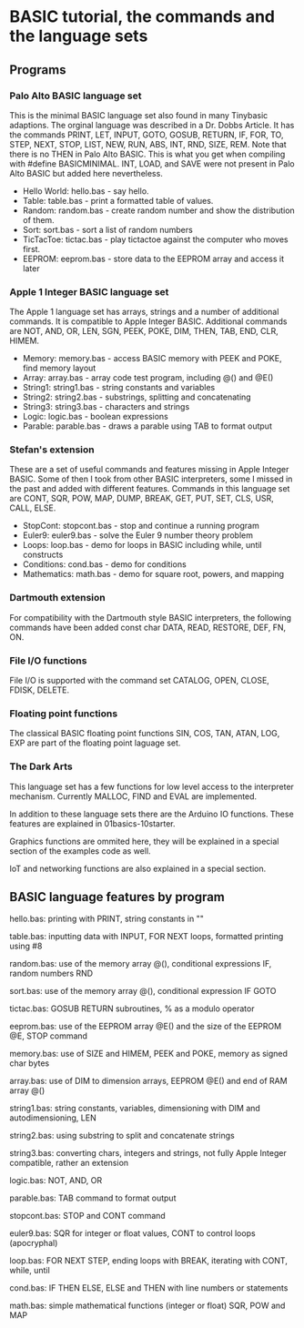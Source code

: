 # BASIC tutorial, the commands and the language sets

## Programs 

### Palo Alto BASIC language set

This is the minimal BASIC language set also found in many Tinybasic adaptions. The orginal language was described in a Dr. Dobbs Article. It has the commands PRINT, LET, INPUT, GOTO, GOSUB, RETURN, IF, FOR, TO, STEP, NEXT, STOP, LIST, NEW, RUN, ABS, INT, RND, SIZE, REM. Note that there is no THEN in Palo Alto BASIC. This is what you get when compiling with #define BASICMINIMAL. INT, LOAD, and SAVE were not present in Palo Alto BASIC but added here nevertheless.

- Hello World: hello.bas - say hello.
- Table: table.bas - print a formatted table of values.
- Random: random.bas - create random number and show the distribution of them.
- Sort: sort.bas - sort a list of random numbers
- TicTacToe: tictac.bas - play tictactoe against the computer who moves first.
- EEPROM: eeprom.bas - store data to the EEPROM array and access it later

### Apple 1 Integer BASIC language set

The Apple 1 language set has arrays, strings and a number of additional commands. It is compatible to Apple Integer BASIC. Additional commands are NOT, AND, OR, LEN, SGN, PEEK, POKE, DIM, THEN, TAB, END, CLR, HIMEM. 

- Memory: memory.bas - access BASIC memory with PEEK and POKE, find memory layout
- Array: array.bas - array code test program, including @() and @E()
- String1: string1.bas - string constants and variables
- String2: string2.bas - substrings, splitting and concatenating
- String3: string3.bas - characters and strings
- Logic: logic.bas - boolean expressions
- Parable: parable.bas - draws a parable using TAB to format output

### Stefan's extension

These are a set of useful commands and features missing in Apple Integer BASIC. Some of then I took from other BASIC interpreters, some I missed in the past and added with different features. Commands in this language set are CONT, SQR, POW, MAP, DUMP, BREAK, GET, PUT, SET, CLS, USR, CALL, ELSE.

- StopCont: stopcont.bas - stop and continue a running program
- Euler9: euler9.bas - solve the Euler 9 number theory problem
- Loops: loop.bas - demo for loops in BASIC including while, until constructs
- Conditions: cond.bas - demo for conditions 
- Mathematics: math.bas - demo for square root, powers, and mapping

### Dartmouth extension

For compatibility with the Dartmouth style BASIC interpreters, the following commands have been added const char DATA, READ, RESTORE, DEF, FN, ON.

### File I/O functions

File I/O is supported with the command set CATALOG, OPEN, CLOSE, FDISK, DELETE. 

### Floating point functions 

The classical BASIC floating point functions SIN, COS, TAN, ATAN, LOG, EXP are part of the floating point laguage set.

### The Dark Arts

This language set has a few functions for low level access to the interpreter mechanism. Currently MALLOC, FIND and EVAL are implemented.

In addition to these language sets there are the Arduino IO functions. These features are explained in 01basics-10starter.

Graphics functions are ommited here, they will be explained in a special section of the examples code as well.

IoT and networking functions are also explained in a special section.

## BASIC language features by program 

hello.bas: printing with PRINT, string constants in ""

table.bas: inputting data with INPUT, FOR NEXT loops, formatted printing using #8

random.bas: use of the memory array @(), conditional expressions IF, random numbers RND

sort.bas: use of the memory array @(), conditional expression IF GOTO 

tictac.bas: GOSUB RETURN subroutines, % as a modulo operator

eeprom.bas: use of the EEPROM array @E() and the size of the EEPROM @E, STOP command

memory.bas: use of SIZE and HIMEM, PEEK and POKE, memory as signed char bytes

array.bas: use of DIM to dimension arrays, EEPROM @E() and end of RAM array @()

string1.bas: string constants, variables, dimensioning with DIM and autodimensioning, LEN

string2.bas: using substring to split and concatenate strings

string3.bas: converting chars, integers and strings, not fully Apple Integer compatible, rather an extension

logic.bas: NOT, AND, OR

parable.bas: TAB command to format output 

stopcont.bas: STOP and CONT command

euler9.bas: SQR for integer or float values, CONT to control loops (apocryphal)

loop.bas: FOR NEXT STEP, ending loops with BREAK, iterating with CONT, while, until

cond.bas: IF THEN ELSE, ELSE and THEN with line numbers or statements

math.bas: simple mathematical functions (integer or float) SQR, POW and MAP


